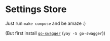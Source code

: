 # Settings Store

Just run `make compose` and be amaze :)

(But first install [`go-swagger`](https://goswagger.io/install.html) (`yay -S go-swagger`))
